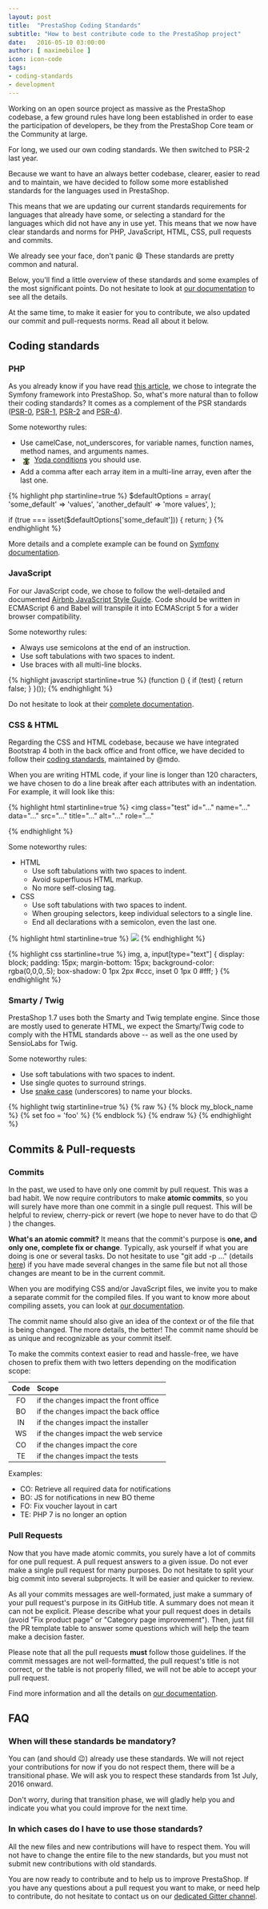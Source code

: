 ```yaml
---
layout: post
title:  "PrestaShop Coding Standards"
subtitle: "How to best contribute code to the PrestaShop project"
date:   2016-05-10 03:00:00
author: [ maximebiloe ]
icon: icon-code
tags:
- coding-standards
- development
---
```



Working on an open source project as massive as the PrestaShop codebase, a few ground rules have long been established in order to ease the participation of developers, be they from the PrestaShop Core team or the Community at large.

For long, we used our own coding standards. We then switched to PSR-2 last year.

Because we want to have an always better codebase, clearer, easier to read and to maintain, we have decided to follow some more established standards for the languages used in PrestaShop.

This means that we are updating our current standards requirements for languages that already have some, or selecting a standard for the languages which did not have any in use yet.
This means that we now have clear standards and norms for PHP, JavaScript, HTML, CSS, pull requests and commits.

We already see your face, don't panic :smile: These standards are pretty common and natural.

Below, you'll find a little overview of these standards and some examples of the most significant points. Do not hesitate to look at [our documentation](http://doc.prestashop.com/display/PS16/Coding+Standards) to see all the details.

At the same time, to make it easier for you to contribute, we also updated our commit and pull-requests norms. Read all about it below.


## Coding standards

### PHP

As you already know if you have read [this article](http://build.prestashop.com/news/prestashop-1-7-and-symfony/), we chose to integrate the Symfony framework into PrestaShop. So, what's more natural than to follow their coding standards? It comes as a complement of the PSR standards ([PSR-0](http://www.php-fig.org/psr/psr-0/), [PSR-1](http://www.php-fig.org/psr/psr-1/), [PSR-2](http://www.php-fig.org/psr/psr-2/) and [PSR-4](http://www.php-fig.org/psr/psr-4/)).

Some noteworthy rules:

* Use camelCase, not_underscores, for variable names, function names, method names, and arguments names.
* <img src="/assets/images/2016/05/yoda.gif" style="display:inline;width:24px;vertical-align:top;"> [Yoda conditions](https://en.wikipedia.org/wiki/Yoda_conditions) you should use.
* Add a comma after each array item in a multi-line array, even after the last one.

{% highlight php startinline=true %}
$defaultOptions = array(
    'some_default' => 'values',
    'another_default' => 'more values',
);

if (true === isset($defaultOptions['some_default'])) {
    return;
}
{% endhighlight %}

More details and a complete example can be found on [Symfony documentation](http://symfony.com/doc/current/contributing/code/standards.html).

### JavaScript

For our JavaScript code, we chose to follow the well-detailed and documented [Airbnb JavaScript Style Guide](https://github.com/airbnb/javascript). Code should be written in ECMAScript 6 and Babel will transpile it into ECMAScript 5 for a wider browser compatibility.

Some noteworthy rules:

* Always use semicolons at the end of an instruction.
* Use soft tabulations with two spaces to indent.
* Use braces with all multi-line blocks.

{% highlight javascript startinline=true %}
(function () {
  if (test) {
    return false;
  }
}());
{% endhighlight %}

Do not hesitate to look at their [complete documentation](https://github.com/airbnb/javascript).

### CSS & HTML

Regarding the CSS and HTML codebase, because we have integrated Bootstrap 4 both in the back office and front office, we have decided to follow their [coding standards](http://codeguide.co), maintained by @mdo.

When you are writing HTML code, if your line is longer than 120 characters, we have chosen to do a line break after each attributes with an indentation. For example, it will look like this:

{% highlight html startinline=true %}
<img class="test"
  id="..."
  name="..."
  data="..."
  src="..."
  title="..."
  alt="..."
  role="..."
>
{% endhighlight %}

Some noteworthy rules:

* HTML
  * Use soft tabulations with two spaces to indent.
  * Avoid superfluous HTML markup.
  * No more self-closing tag.
* CSS
  * Use soft tabulations with two spaces to indent.
  * When grouping selectors, keep individual selectors to a single line.
  * End all declarations with a semicolon, even the last one.

{% highlight html startinline=true %}
<img class="test" src="...">
{% endhighlight %}

{% highlight css startinline=true %}
img,
a,
input[type="text"] {
  display: block;
  padding: 15px;
  margin-bottom: 15px;
  background-color: rgba(0,0,0,.5);
  box-shadow: 0 1px 2px #ccc, inset 0 1px 0 #fff;
}
{% endhighlight %}

### Smarty / Twig

PrestaShop 1.7 uses both the Smarty and Twig template engine. Since those are mostly used to generate HTML, we expect the Smarty/Twig code to comply with the HTML standards above -- as well as the one used by SensioLabs for Twig.

Some noteworthy rules:

* Use soft tabulations with two spaces to indent.
* Use single quotes to surround strings.
* Use [snake case](https://en.wikipedia.org/wiki/Snake_case) (underscores) to name your blocks.

{% highlight twig startinline=true %}
{% raw %}
{% block my_block_name %}
   {% set foo = 'foo' %}
{% endblock %}
{% endraw %}
{% endhighlight %}


## Commits & Pull-requests

### Commits

In the past, we used to have only one commit by pull request. This was a bad habit. We now require contributors to make **atomic commits**, so you will surely have more than one commit in a single pull request. This will be helpful to review, cherry-pick or revert (we hope to never have to do that :wink: ) the changes.

**What's an atomic commit?**
It means that the commit's purpose is **one, and only one, complete fix or change**. Typically, ask yourself if what you are doing is one or several tasks. Do not hesitate to use "git add -p ..." (details [here](https://git-scm.com/book/en/v2/Git-Tools-Interactive-Staging)) if you have made several changes in the same file but not all those changes are meant to be in the current commit.

When you are modifying CSS and/or JavaScript files, we invite you to make a separate commit for the compiled files. If you want to know more about compiling assets, you can look at [our documentation](https://github.com/PrestaShop/docs/blob/master/themes/assets/assets.rst).

The commit name should also give an idea of the context or of the file that is being changed. The more details, the better!
The commit name should be as unique and recognizable as your commit itself.

To make the commits context easier to read and hassle-free, we have chosen to prefix them with two letters depending on the modification scope:

| Code | Scope |
|:----:|:------|
| FO | if the changes impact the front office |
| BO | if the changes impact the back office |
| IN | if the changes impact the installer |
| WS | if the changes impact the web service |
| CO | if the changes impact the core |
| TE | if the changes impact the tests |

Examples:

* CO: Retrieve all required data for notifications
* BO: JS for notifications in new BO theme
* FO: Fix voucher layout in cart
* TE: PHP 7 is no longer an option

### Pull Requests

Now that you have made atomic commits, you surely have a lot of commits for one pull request. A pull request answers to a given issue. Do not ever make a single pull request for many purposes. Do not hesitate to split your big commit into several subprojects. It will be easier and quicker to review.

As all your commits messages are well-formated, just make a summary of your pull request's purpose in its GitHub title. A summary does not mean it can not be explicit. Please describe what your pull request does in details (avoid "Fix product page" or "Category page improvement"). Then, just fill the PR template table to answer some questions which will help the team make a decision faster.

Please note that all the pull requests **must** follow those guidelines. If the commit messages are not well-formatted, the pull request's title is not correct, or the table is not properly filled, we will not be able to accept your pull request.

Find more information and all the details on [our documentation](http://doc.prestashop.com/display/PS16/How+to+write+a+commit+message).

## FAQ

### When will these standards be mandatory?

You can (and should :wink:) already use these standards. We will not reject your contributions for now if you do not respect them, there will be a transitional phase. We will ask you to respect these standards from 1st July, 2016 onward.

Don't worry, during that transition phase, we will gladly help you and indicate you what you could improve for the next time.

### In which cases do I have to use those standards?

All the new files and new contributions will have to respect them. You will not have to change the entire file to the new standards, but you must not submit new contributions with old standards.

You are now ready to contribute and to help us to improve PrestaShop. If you have any questions about a pull request you want to make, or need help to contribute, do not hesitate to contact us on our [dedicated Gitter channel](https://gitter.im/PrestaShop/GitHub-Git-PullRequest).
